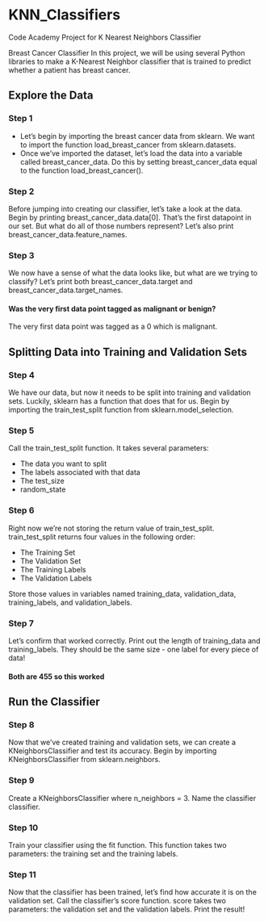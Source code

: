 # KNN_Classifiers
Code Academy Project for K Nearest Neighbors Classifier 

Breast Cancer Classifier
In this project, we will be using several Python libraries to make a K-Nearest Neighbor classifier that is trained to predict whether a patient has breast cancer.

<h2>Explore the Data</h2>

<h3>Step 1</h3>
<ul>
<li>Let’s begin by importing the breast cancer data from sklearn. We want to import the function load_breast_cancer from sklearn.datasets.</li>
<li>Once we’ve imported the dataset, let’s load the data into a variable called breast_cancer_data. Do this by setting breast_cancer_data equal to the function load_breast_cancer().</li>
</ul>

<h3>Step 2</h3>
Before jumping into creating our classifier, let’s take a look at the data. Begin by printing breast_cancer_data.data[0]. That’s the first datapoint in our set. But what do all of those numbers represent? Let’s also print breast_cancer_data.feature_names.

<h3>Step 3</h3>
We now have a sense of what the data looks like, but what are we trying to classify? Let’s print both breast_cancer_data.target and breast_cancer_data.target_names.

<h4>Was the very first data point tagged as malignant or benign?</h4>
The very first data point was tagged as a 0 which is malignant.

<h2>Splitting Data into Training and Validation Sets</h2>

<h3>Step 4</h3>
We have our data, but now it needs to be split into training and validation sets. Luckily, sklearn has a function that does that for us. Begin by importing the train_test_split function from sklearn.model_selection.

<h3>Step 5</h3>
Call the train_test_split function. It takes several parameters:
<ul>
<li>The data you want to split</li>
<li>The labels associated with that data</li>
<li>The test_size</li>
<li>random_state</li>
</ul>

<h3>Step 6</h3>
Right now we’re not storing the return value of train_test_split. train_test_split returns four values in the following order:
<ul>
<li>The Training Set</li>
<li>The Validation Set</li>
<li>The Training Labels</li>
<li>The Validation Labels</li>
</ul>
Store those values in variables named training_data, validation_data, training_labels, and validation_labels.

<h3>Step 7</h3>
Let’s confirm that worked correctly. Print out the length of training_data and training_labels. They should be the same size - one label for every piece of data!
<h4>Both are 455 so this worked</h4>

<h2>Run the Classifier</h2>

<h3>Step 8</h3>
Now that we’ve created training and validation sets, we can create a KNeighborsClassifier and test its accuracy. Begin by importing KNeighborsClassifier from sklearn.neighbors.

<h3>Step 9</h3>
Create a KNeighborsClassifier where n_neighbors = 3. Name the classifier classifier.

<h3>Step 10</h3>
Train your classifier using the fit function. This function takes two parameters: the training set and the training labels.

<h3>Step 11</h3>
Now that the classifier has been trained, let’s find how accurate it is on the validation set. Call the classifier’s score function. score takes two parameters: the validation set and the validation labels. Print the result!